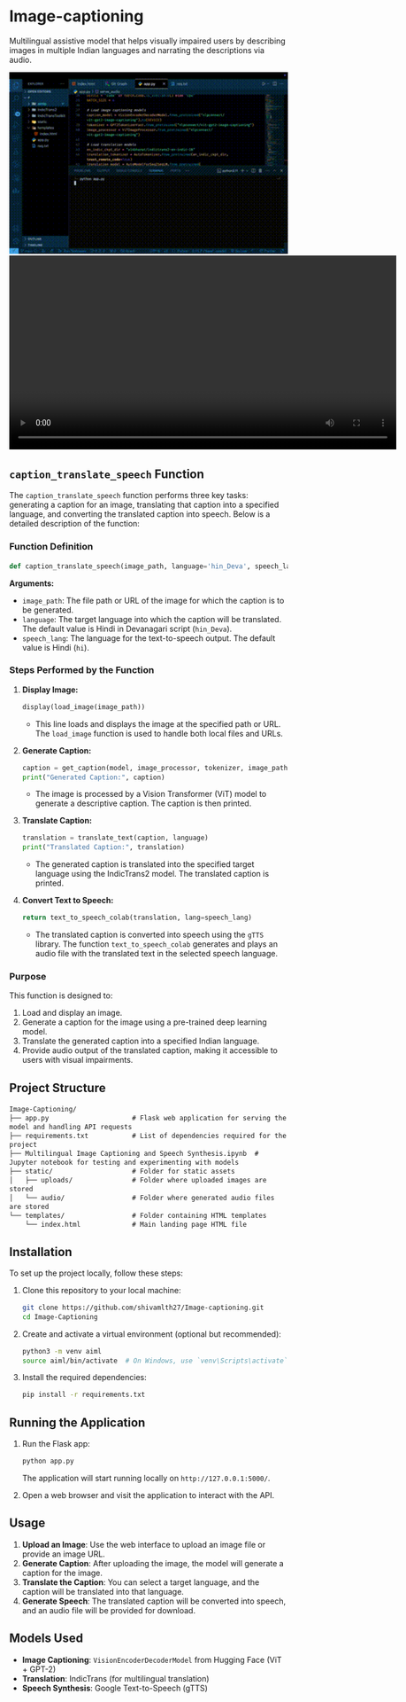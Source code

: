 # Image-captioning
Multilingual assistive model that helps visually impaired users by describing images in multiple Indian languages and narrating the descriptions via audio.

<img src="Demo.gif" alt="Demo of Image Captioning" width="600" />
<video width="700" controls>
  <source src="Demo Video.mp4" type="video/mp4">
  Your browser does not support the video tag.
</video>

## `caption_translate_speech` Function

The `caption_translate_speech` function performs three key tasks: generating a caption for an image, translating that caption into a specified language, and converting the translated caption into speech. Below is a detailed description of the function:

### Function Definition

```python
def caption_translate_speech(image_path, language='hin_Deva', speech_lang='hi'):
```

**Arguments:**
- `image_path`: The file path or URL of the image for which the caption is to be generated.
- `language`: The target language into which the caption will be translated. The default value is Hindi in Devanagari script (`hin_Deva`).
- `speech_lang`: The language for the text-to-speech output. The default value is Hindi (`hi`).

### Steps Performed by the Function

1. **Display Image:**
    ```python
    display(load_image(image_path))
    ```
    - This line loads and displays the image at the specified path or URL. The `load_image` function is used to handle both local files and URLs.

2. **Generate Caption:**
    ```python
    caption = get_caption(model, image_processor, tokenizer, image_path)
    print("Generated Caption:", caption)
    ```
    - The image is processed by a Vision Transformer (ViT) model to generate a descriptive caption. The caption is then printed.

3. **Translate Caption:**
    ```python
    translation = translate_text(caption, language)
    print("Translated Caption:", translation)
    ```
    - The generated caption is translated into the specified target language using the IndicTrans2 model. The translated caption is printed.

4. **Convert Text to Speech:**
    ```python
    return text_to_speech_colab(translation, lang=speech_lang)
    ```
    - The translated caption is converted into speech using the `gTTS` library. The function `text_to_speech_colab` generates and plays an audio file with the translated text in the selected speech language.

### Purpose

This function is designed to:
1. Load and display an image.
2. Generate a caption for the image using a pre-trained deep learning model.
3. Translate the generated caption into a specified Indian language.
4. Provide audio output of the translated caption, making it accessible to users with visual impairments.

## Project Structure

```
Image-Captioning/
├── app.py                     # Flask web application for serving the model and handling API requests
├── requirements.txt           # List of dependencies required for the project
├── Multilingual Image Captioning and Speech Synthesis.ipynb  # Jupyter notebook for testing and experimenting with models
├── static/                    # Folder for static assets
│   ├── uploads/               # Folder where uploaded images are stored
│   └── audio/                 # Folder where generated audio files are stored
└── templates/                 # Folder containing HTML templates
    └── index.html             # Main landing page HTML file
```

## Installation

To set up the project locally, follow these steps:

1. Clone this repository to your local machine:
   ```bash
   git clone https://github.com/shivamlth27/Image-captioning.git
   cd Image-Captioning
   ```

2. Create and activate a virtual environment (optional but recommended):
   ```bash
   python3 -m venv aiml
   source aiml/bin/activate  # On Windows, use `venv\Scripts\activate`
   ```

3. Install the required dependencies:
   ```bash
   pip install -r requirements.txt
   ```

## Running the Application

1. Run the Flask app:
   ```bash
   python app.py
   ```

   The application will start running locally on `http://127.0.0.1:5000/`.

2. Open a web browser and visit the application to interact with the API.

## Usage

1. **Upload an Image**: Use the web interface to upload an image file or provide an image URL.
2. **Generate Caption**: After uploading the image, the model will generate a caption for the image.
3. **Translate the Caption**: You can select a target language, and the caption will be translated into that language.
4. **Generate Speech**: The translated caption will be converted into speech, and an audio file will be provided for download.

## Models Used

- **Image Captioning**: `VisionEncoderDecoderModel` from Hugging Face (ViT + GPT-2)
- **Translation**: IndicTrans (for multilingual translation)
- **Speech Synthesis**: Google Text-to-Speech (gTTS)


